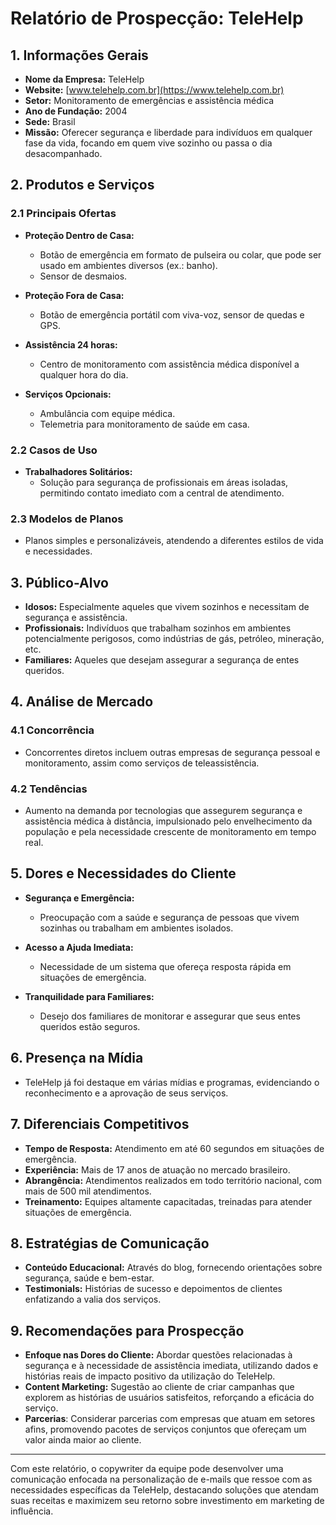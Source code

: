 # Relatório de Prospecção: TeleHelp

## 1. Informações Gerais
- **Nome da Empresa:** TeleHelp
- **Website:** [www.telehelp.com.br](https://www.telehelp.com.br)
- **Setor:** Monitoramento de emergências e assistência médica
- **Ano de Fundação:** 2004
- **Sede:** Brasil
- **Missão:** Oferecer segurança e liberdade para indivíduos em qualquer fase da vida, focando em quem vive sozinho ou passa o dia desacompanhado.
  
## 2. Produtos e Serviços
### 2.1 Principais Ofertas
- **Proteção Dentro de Casa:**
  - Botão de emergência em formato de pulseira ou colar, que pode ser usado em ambientes diversos (ex.: banho).
  - Sensor de desmaios.

- **Proteção Fora de Casa:**
  - Botão de emergência portátil com viva-voz, sensor de quedas e GPS.
  
- **Assistência 24 horas:**
  - Centro de monitoramento com assistência médica disponível a qualquer hora do dia.
  
- **Serviços Opcionais:**
  - Ambulância com equipe médica.
  - Telemetria para monitoramento de saúde em casa.

### 2.2 Casos de Uso
- **Trabalhadores Solitários:**
  - Solução para segurança de profissionais em áreas isoladas, permitindo contato imediato com a central de atendimento.

### 2.3 Modelos de Planos
- Planos simples e personalizáveis, atendendo a diferentes estilos de vida e necessidades.

## 3. Público-Alvo
- **Idosos:** Especialmente aqueles que vivem sozinhos e necessitam de segurança e assistência.
- **Profissionais:** Indivíduos que trabalham sozinhos em ambientes potencialmente perigosos, como indústrias de gás, petróleo, mineração, etc.
- **Familiares:** Aqueles que desejam assegurar a segurança de entes queridos.

## 4. Análise de Mercado
### 4.1 Concorrência
- Concorrentes diretos incluem outras empresas de segurança pessoal e monitoramento, assim como serviços de teleassistência.
  
### 4.2 Tendências
- Aumento na demanda por tecnologias que assegurem segurança e assistência médica à distância, impulsionado pelo envelhecimento da população e pela necessidade crescente de monitoramento em tempo real.

## 5. Dores e Necessidades do Cliente
- **Segurança e Emergência:**
  - Preocupação com a saúde e segurança de pessoas que vivem sozinhas ou trabalham em ambientes isolados.
  
- **Acesso a Ajuda Imediata:**
  - Necessidade de um sistema que ofereça resposta rápida em situações de emergência.
  
- **Tranquilidade para Familiares:**
  - Desejo dos familiares de monitorar e assegurar que seus entes queridos estão seguros.

## 6. Presença na Mídia
- TeleHelp já foi destaque em várias mídias e programas, evidenciando o reconhecimento e a aprovação de seus serviços.

## 7. Diferenciais Competitivos
- **Tempo de Resposta:** Atendimento em até 60 segundos em situações de emergência.
- **Experiência:** Mais de 17 anos de atuação no mercado brasileiro.
- **Abrangência:** Atendimentos realizados em todo território nacional, com mais de 500 mil atendimentos.
- **Treinamento:** Equipes altamente capacitadas, treinadas para atender situações de emergência.

## 8. Estratégias de Comunicação
- **Conteúdo Educacional:** Através do blog, fornecendo orientações sobre segurança, saúde e bem-estar.
- **Testimonials:** Histórias de sucesso e depoimentos de clientes enfatizando a valia dos serviços.

## 9. Recomendações para Prospecção
- **Enfoque nas Dores do Cliente:** Abordar questões relacionadas à segurança e à necessidade de assistência imediata, utilizando dados e histórias reais de impacto positivo da utilização do TeleHelp.
- **Content Marketing:** Sugestão ao cliente de criar campanhas que explorem as histórias de usuários satisfeitos, reforçando a eficácia do serviço.
- **Parcerias**: Considerar parcerias com empresas que atuam em setores afins, promovendo pacotes de serviços conjuntos que ofereçam um valor ainda maior ao cliente.

---

Com este relatório, o copywriter da equipe pode desenvolver uma comunicação enfocada na personalização de e-mails que ressoe com as necessidades específicas da TeleHelp, destacando soluções que atendam suas receitas e maximizem seu retorno sobre investimento em marketing de influência.
